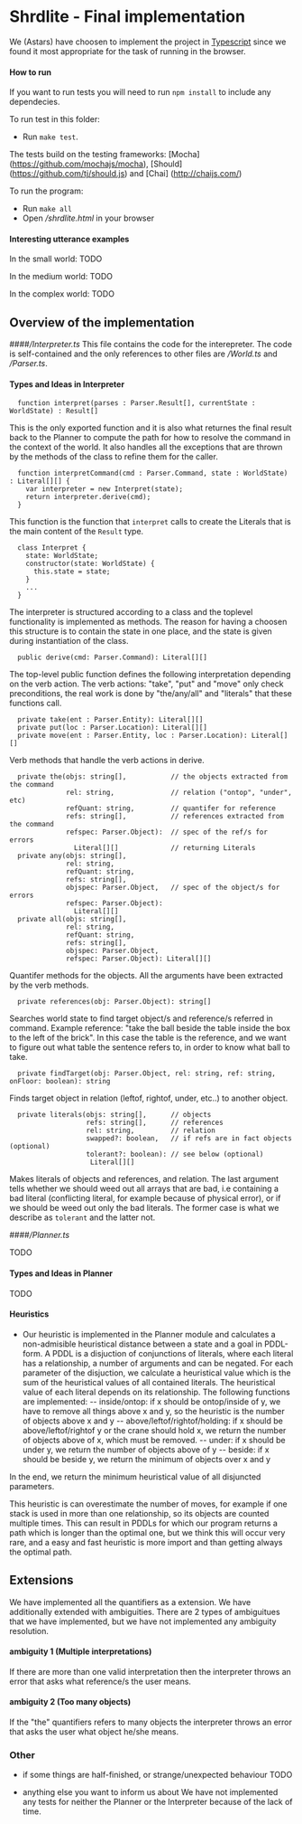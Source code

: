 # Shrdlite - Final implementation

We (Astars) have choosen to implement the project in
[Typescript](http://www.typescriptlang.org) since we found it most appropriate
for the task of running in the browser.

#### How to run

If you want to run tests you will need to run `npm install` to include any
dependecies.

To run test in this folder:

- Run `make test`.

The tests build on the testing frameworks:
[Mocha] (https://github.com/mochajs/mocha),
[Should] (https://github.com/tj/should.js) and
[Chai] (http://chaijs.com/)

To run the program:

- Run `make all`
- Open */shrdlite.html* in your browser

#### Interesting utterance examples

In the small world:
TODO


In the medium world:
TODO


In the complex world:
TODO


## Overview of the implementation

####*/Interpreter.ts*
This file contains the code for the interepreter. The code is self-contained and
the only references to other files are */World.ts* and */Parser.ts*.

#### Types and Ideas in Interpreter

```
  function interpret(parses : Parser.Result[], currentState : WorldState) : Result[]
```
This is the only exported function and it is also what returnes the final result
back to the Planner to compute the path for how to resolve the command in the
context of the world. It also handles all the exceptions that are thrown by the
methods of the class to refine them for the caller.

```
  function interpretCommand(cmd : Parser.Command, state : WorldState) : Literal[][] {
    var interpreter = new Interpret(state);
    return interpreter.derive(cmd);
  }
```
This function is the function that `interpret` calls to create the Literals that
is the main content of the `Result` type.

```
  class Interpret {
    state: WorldState;
    constructor(state: WorldState) {
      this.state = state;
    }
    ...
  }
```
The interpreter is structured according to a class and the toplevel functionality is
implemented as methods. The reason for having a choosen this structure is to
contain the state in one place, and the state is given during instantiation of
the class.

```
  public derive(cmd: Parser.Command): Literal[][]
```
The top-level public function defines the following interpretation depending on the
verb action. The verb actions: "take", "put" and "move" only check preconditions, the
real work is done by "the/any/all" and "literals" that these functions call.

```
  private take(ent : Parser.Entity): Literal[][]
  private put(loc : Parser.Location): Literal[][]
  private move(ent : Parser.Entity, loc : Parser.Location): Literal[][]
```
Verb methods that handle the verb actions in derive.

```
  private the(objs: string[],           // the objects extracted from the command
              rel: string,              // relation ("ontop", "under", etc)
              refQuant: string,         // quantifer for reference
              refs: string[],           // references extracted from the command
              refspec: Parser.Object):  // spec of the ref/s for errors
                Literal[][]             // returning Literals
  private any(objs: string[],
              rel: string,
              refQuant: string,
              refs: string[],
              objspec: Parser.Object,   // spec of the object/s for errors
              refspec: Parser.Object):
                Literal[][]
  private all(objs: string[],
              rel: string,
              refQuant: string,
              refs: string[],
              objspec: Parser.Object,
              refspec: Parser.Object): Literal[][]
```
Quantifer methods for the objects. All the arguments have been extracted by the
verb methods.

```
  private references(obj: Parser.Object): string[]
```
Searches world state to find target object/s and reference/s referred in command.
Example reference: "take the ball beside the table inside the box to the left of
the brick". In this case the table is the reference, and we want to figure out what table
the sentence refers to, in order to know what ball to take.

```
  private findTarget(obj: Parser.Object, rel: string, ref: string, onFloor: boolean): string
```
Finds target object in relation (leftof, rightof, under, etc..) to another object.

```
  private literals(objs: string[],      // objects
                   refs: string[],      // references
                   rel: string,         // relation
                   swapped?: boolean,   // if refs are in fact objects (optional)
                   tolerant?: boolean): // see below (optional)
                    Literal[][]

```
Makes literals of objects and references, and relation. The last argument tells
whether we should weed out all arrays that are bad, i.e containing a bad
literal (conflicting literal, for example because of physical error), or if we
should be weed out only the bad literals. The former case is what we describe as
`tolerant` and the latter not.


####*/Planner.ts*

TODO

#### Types and Ideas in Planner

TODO

#### Heuristics

- Our heuristic is implemented in the Planner module and calculates a
  non-admisible heuristical distance between a state and a goal in
  PDDL-form. A PDDL is a disjuction of conjunctions of literals, where
  each literal has a relationship, a number of arguments and can be
  negated. For each parameter of the disjuction, we calculate a
  heuristical value which is the sum of the heuristical values of all
  contained literals. The heuristical value of each literal depends on
  its relationship. The following functions are implemented:
-- inside/ontop: if x should be ontop/inside of y, we have to remove all
  things above x and y, so the heuristic is the number of objects above
  x and y
-- above/leftof/rightof/holding: if x should be
  above/leftof/rightof y or the crane should hold x, we return the
  number of objects above of x, which must be removed.
-- under: if x should be under y, we return the number of objects above
  of y
-- beside: if x should be beside y, we return the minimum of objects
  over x and y

In the end, we return the minimum heuristical value of all disjuncted
parameters. 

This heuristic is can overestimate the number of moves, for example if
  one stack is used in more than one relationship, so its objects are
  counted multiple times. This can result in PDDLs for which our program
  returns a path which is longer than the optimal one, but we think this
  will occur very rare, and a easy and fast heuristic is more import and
  than getting always the optimal path.

## Extensions

We have implemented all the quantifiers as a extension. We have additionally
extended with ambiguities. There are 2 types of ambiguitues that we have
implemented, but we have not implemented any ambiguity resolution.

#### ambiguity 1 (Multiple interpretations)
If there are more than one valid interpretation then the interpreter throws an
error that asks what reference/s the user means.

#### ambiguity 2 (Too many objects)
If the "the" quantifiers refers to many objects the interpreter throws an error
that asks the user what object he/she means.


### Other

- if some things are half-finished, or strange/unexpected behaviour
TODO

- anything else you want to inform us about
We have not implemented any tests for neither the Planner or the Interpreter
because of the lack of time.


